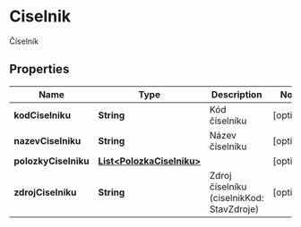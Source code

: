 

# Ciselnik

Číselník

## Properties

| Name | Type | Description | Notes |
|------------ | ------------- | ------------- | -------------|
|**kodCiselniku** | **String** | Kód číselníku |  [optional] |
|**nazevCiselniku** | **String** | Název číselníku |  [optional] |
|**polozkyCiselniku** | [**List&lt;PolozkaCiselniku&gt;**](PolozkaCiselniku.md) |  |  [optional] |
|**zdrojCiselniku** | **String** | Zdroj číselníku (ciselnikKod: StavZdroje)  |  [optional] |



